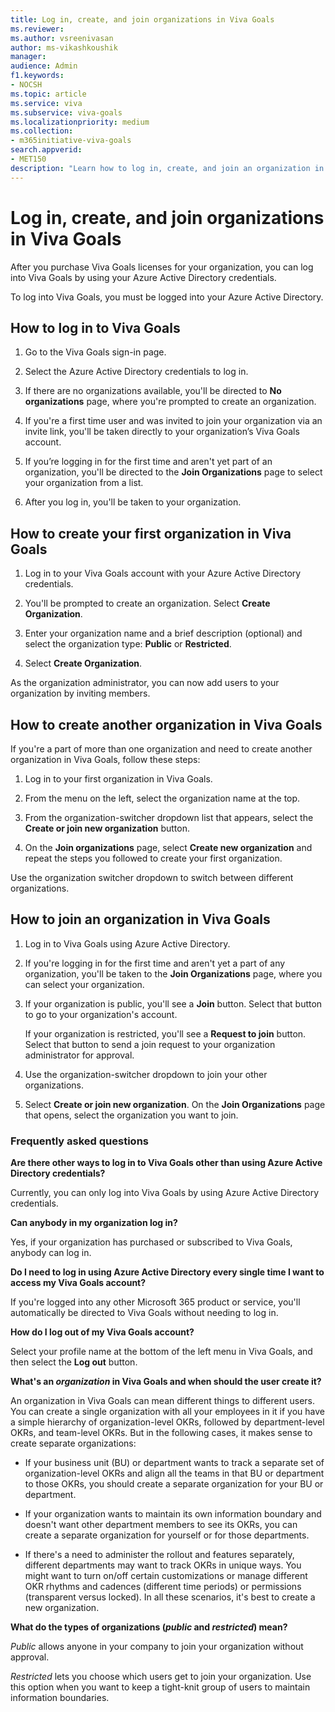 ```yaml
---
title: Log in, create, and join organizations in Viva Goals
ms.reviewer: 
ms.author: vsreenivasan
author: ms-vikashkoushik
manager: 
audience: Admin
f1.keywords:
- NOCSH
ms.topic: article
ms.service: viva
ms.subservice: viva-goals
ms.localizationpriority: medium
ms.collection:  
- m365initiative-viva-goals  
search.appverid:
- MET150
description: "Learn how to log in, create, and join an organization in Viva Goals"
---
```


# Log in, create, and join organizations in Viva Goals

After you purchase Viva Goals licenses for your organization, you can log into Viva Goals by using your Azure Active Directory credentials. 

To log into Viva Goals, you must be logged into your Azure Active Directory.

## How to log in to Viva Goals 

1. Go to the Viva Goals sign-in page.

2. Select the Azure Active Directory credentials to log in.

3. If there are no organizations available, you'll be directed to **No organizations** page, where you're prompted to create an organization.

4. If you're a first time user and was invited to join your organization via an invite link, you'll be taken directly to your organization’s Viva Goals account. 

5. If you’re logging in for the first time and aren't yet part of an organization, you'll be directed to the **Join Organizations** page to select your organization from a list.  

1. After you log in, you'll be taken to your organization.

## How to create your first organization in Viva Goals

1. Log in to your Viva Goals account with your Azure Active Directory credentials.

2. You'll be prompted to create an organization. Select **Create Organization**.

3. Enter your organization name and a brief description (optional) and select the organization type: **Public** or **Restricted**.

4. Select **Create Organization**.

As the organization administrator, you can now add users to your organization by inviting members.

## How to create another organization in Viva Goals

If you're a part of more than one organization and need to create another organization in Viva Goals, follow these steps:

1. Log in to your first organization in Viva Goals.

2. From the menu on the left, select the organization name at the top.

3. From the organization-switcher dropdown list that appears, select the **Create or join new organization** button.

4. On the **Join organizations** page, select **Create new organization** and repeat the steps you followed to create your first organization.

Use the organization switcher dropdown to switch between different organizations.

## How to join an organization in Viva Goals 

1. Log in to Viva Goals using Azure Active Directory.

2. If you're logging in for the first time and aren't yet a part of any organization, you'll be taken to the **Join Organizations** page, where you can select your organization.

3. If your organization is public, you'll see a **Join** button. Select that button to go to your organization's account. 

   If your organization is restricted, you'll see a **Request to join** button. Select that button to send a join request to your organization administrator for approval.

5. Use the organization-switcher dropdown to join your other organizations.

6. Select **Create or join new organization**. On the **Join Organizations** page that opens, select the organization you want to join.

### Frequently asked questions

**Are there other ways to log in to Viva Goals other than using Azure Active Directory credentials?**

Currently, you can only log into Viva Goals by using Azure Active Directory credentials.

**Can anybody in my organization log in?**

Yes, if your organization has purchased or subscribed to Viva Goals, anybody can log in.  

**Do I need to log in using Azure Active Directory every single time I want to access my Viva Goals account?**

If you're logged into any other Microsoft 365 product or service, you'll automatically be directed to Viva Goals without needing to log in.

**How do I log out of my Viva Goals account?**

Select your profile name at the bottom of the left menu in Viva Goals, and then select the **Log out** button.

**What's an *organization* in Viva Goals and when should the user create it?**

An organization in Viva Goals can mean different things to different users. You can create a single organization with all your employees in it if you have a simple hierarchy of organization-level OKRs, followed by department-level OKRs, and team-level OKRs. But in the following cases, it makes sense to create separate organizations: 

- If your business unit (BU) or department wants to track a separate set of organization-level OKRs and align all the teams in that BU or department to those OKRs, you should create a separate organization for your BU or department. 

- If your organization wants to maintain its own information boundary and doesn't want other department members to see its OKRs, you can create a separate organization for yourself or for those departments. 

- If there's a need to administer the rollout and features separately, different departments may want to track OKRs in unique ways. You might want to turn on/off certain customizations or manage different OKR rhythms and cadences (different time periods) or permissions (transparent versus locked). In all these scenarios, it's best to create a new organization. 

**What do the types of organizations (*public* and *restricted*) mean?**

*Public* allows anyone in your company to join your organization without approval.

*Restricted* lets you choose which users get to join your organization. Use this option when you want to keep a tight-knit group of users to maintain information boundaries.
